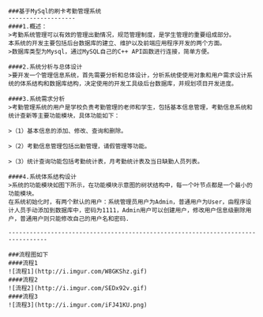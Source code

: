 	
	###基于MySql的刷卡考勤管理系统
	-------------------
	####1.概述：
	>考勤系统管理可以有效的管理出勤情况，规范管理制度，是学生管理的重要组成部分。
	本系统的开发主要包括后台数据库的建立、维护以及前端应用程序开发的两个方面。
	>数据库类型为Mysql，通过MySQL自己的C++ API函数进行连接，简单方便。
	
	####2.系统分析与总体设计
	>要开发一个管理信息系统，首先需要分析和总体设计，分析系统使使用对象和用户需求设计系统的体系结构和数据库结构，决定使用的开发工具级后台数据库，并规划项目开发进度。
	
	####3.系统需求分析
	>考勤管理系统的用户是学校负责考勤管理的老师和学生，包括基本信息管理，考勤信息系统和统计查新等主要功能模块，具体功能如下：
	
	>（1）基本信息的添加、修改、查询和删除。
	
	>（2）考勤信息管理包括出勤管理，请假管理等功能。
	
	>（3）统计查询功能包括考勤统计表，月考勤统计表及当日缺勤人员列表。
	
	####4.系统体系结构设计
	>系统的功能模块如图下所示，在功能模块示意图的树状结构中，每一个叶节点都是一个最小的功能模块。
	在系统初始化时，有两个默认的用户：系统管理员用户为Admin，普通用户为User，由程序设计人员手动添加到数据库中，密码为1111，Admin用户可以创建用户，修改用户信息级删除用户，普通用户则只能修改自己的用户名和密码.
	
	---------------------------------------------------------------------------------
	
	###流程图如下
	####流程1
	![流程1](http://i.imgur.com/W8GKShz.gif)
	####流程2
	![流程2](http://i.imgur.com/SEDx92v.gif)
	####流程3
	![流程3](http://i.imgur.com/iFJ41KU.png)
	
	
